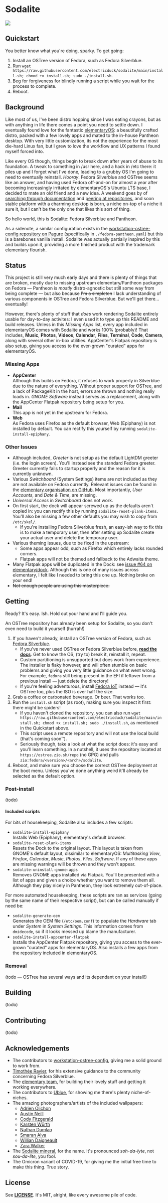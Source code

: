 # Sodalite

![](./.assets/screenshot.png)

## Quickstart

You better know what you're doing, sparky. To get going:

1) Install an OSTree version of Fedora, such as Fedora Silverblue.
2) Run `wget https://raw.githubusercontent.com/electricduck/sodalite/main/install.sh; chmod +x install.sh; sudo ./install.sh`.
3) Beg for forgiveness for blindly running a script while you wait for the process to complete.
4) Reboot.

## Background

Like most of us, I've been distro hopping since I was eating crayons, but as with anything in life there comes a point you need to settle down. I eventually found love for the fantastic [elementaryOS](https://elementary.io/): a beautifully crafted distro, packed with a few lovely apps and mated to the in-house Pantheon desktop. With very little customization, its not the experience for the most die-hard Linux fan, but I grew to love the workflow and UX patterns I found myself forced into.

Like every OS though, things begin to break down after years of abuse to its foundation. A tweak to something in /usr here, and a hack in /etc there: it piles up and I forget what I've done, leading to a grubby OS I'm going to need to eventually reinstall. _Hooray_. Fedora Silverblue and OSTree seems like an answer, and having used Fedora off-and-on for almost a year after becoming increasingly irritated by elementaryOS's Ubuntu LTS base, I decided to mate an old friend and a new idea. A weekend goes by of [searching through documentation](https://rpm-ostree.readthedocs.io/en/stable/manual/treefile/) and [peering at repositories](https://pagure.io/workstation-ostree-config), and soon stable platform with a charming desktop is born, a niche on-top of a niche it sure it, but I can't be the only one that likes this sort of thing.

So hello world, this is Sodalite: Fedora Silverblue and Pantheon.

As a sidenote, a similar configuration exists in the [workstation-ostree-config repository on Pagure](https://pagure.io/workstation-ostree-config) (specifically in `./fedora-pantheon.yaml`) but this is a barebones vanilla install. Sodalite was actually partially inspired by this and builds upon it, providing a more finished product with the trademark elementary flourish.

## Status

This project is still very much early days and there is plenty of things that are broken, mostly due to missing upstream elementary/Pantheon packages on Fedora &mdash; Pantheon is _mostly_ distro-agnostic but still some way from being complete &mdash; but also because ~~I'm a simpleton~~ I lack understanding of various components in OSTree and Fedora Silverblue. But we'll get there... eventually!

However, there's plenty of stuff that _does_ work rendering Sodalite entirely usable for day-to-day activites: I even used it to type up this README and build releases. Unless in this _Missing Apps_ list, every app included in elementaryOS comes with Sodalite and works 100% (probably)! That includes, **Music**, **Photos**, **Videos**, **Calendar**, **Files**, **Terminal**, **Code**, **Camera**, along with several other in-box utilities. AppCenter's Flatpak repository is also setup, giving you access to the ever-grown "curated" apps for elementaryOS.

### Missing Apps

* **AppCenter**<br />Although this builds on Fedora, it refuses to work properly in Silverblue due to the nature of everything. Without proper support for OSTree, and a lack of PackageKit in the host, errors are thrown and nothing really loads in. _GNOME Software_ instead serves as a replacement, along with the AppCenter Flatpak repository being setup for you.
* **Mail**<br />This app is not yet in the upstream for Fedora.
* **Web**<br />As Fedora uses Firefox as the default browser, Web (Epiphany) is not installed by default. You can rectify this yourself by running `sodalite-install-epiphany`.

### Other Issues

* Although included, _Greeter_ is not setup as the default LightDM greeter (i.e. the login screen). You'll instead see the standard Fedora greeter. Greeter currently fails to startup properly and the reason for it is currently unknown.
* Various _Switchboard_ (System Settings) items are not included as they are not available on Fedora currently. Relevant issues can be found in the [elementary organisation on GitHub](https://github.com/elementary?q=switchboard-plug-&type=all&language=&sort=). Most importantly, _User Accounts_, and _Date & Time_, are missing.
* _Universal Access_ in _Switchboard_ does not work.
* On first start, the dock will appear screwed up as the defaults aren't copied in: you can rectify this by running `sodalite-reset-plank-items`. You'll also be missing a few other defaults you may wish to copy from `/etc/skel/`.
	* If you're installing Fedora Silverblue fresh, an easy-ish way to fix this is to make a temporary user, then after setting up Sodalite create your actual user and delete the temporary user.
* Various theming issues, due to be fixed in the upstream:
	* Some apps appear odd, such as Firefox which entirely lacks rounded corners.
	* Flatpak apps will not be themed and fallback to the Adwaita theme.
* Many Flatpak apps will be duplicated in the Dock: see [issue #64 on elementary/dock](https://github.com/elementary/dock/issues/64). Although this is one of many issues across elementary, I felt like I needed to bring this one up. Nothing broke on your end!
* ~~Not enough people are using this masterpiece.~~

## Getting

Ready? It's easy. Ish. Hold out your hand and I'll guide you.

An OSTree repository has already been setup for Sodalite, so you don't even need to build it yourself (hurrah!)

1) If you haven't already, install an OSTree version of Fedora, such as [Fedora Silverblue](https://silverblue.fedoraproject.org/download).
	* If you've never used OSTree or Fedora Silverblue before, **[read the docs](https://docs.fedoraproject.org/en-US/fedora-silverblue/)**. Get to know the OS, (try to) break it, reinstall it, repeat.
	* Custom partitioning is unsupported but does work from experience. The installer is flaky however, and will often stumble on basic problems and giving you very little guidance on what went wrong. For example, `fedora` still being present in the EFI if leftover from a previous install &mdash; just delete the directory!
	* If you're feeling adventurous, install [Fedora IoT](https://getfedora.org/iot/) instead &mdash; it's OSTree too, plus the ISO is over half the size.
2) Grab a coffee or carbonated beverage. Or beer. That works too.
3) Run the `install.sh` script (as root), making sure you inspect it first: there might be spiders!
	* If you haven't cloned the repository, you can also run `wget https://raw.githubusercontent.com/electricduck/sodalite/main/install.sh; chmod +x install.sh; sudo ./install.sh`, as mentioned in the Quickstart above.
	* This script uses a remote repository and will not use the local build (that's coming soon™).
	* Seriously though, take a look at what the script does: it's easy and you'll learn something. In a nutshell, it uses the repository located at `https://ostree.zio.sh/repo` (no GPG) and pulls `zio:fedora/<version>/<arch>/sodalite`.
4) Reboot, and make sure you choose the correct OSTree deployment at the boot menu. Unless you've done anything weird it'll already be selected as the default option.

### Post-install

(todo)

#### Included scripts

For bits of housekeeping, Sodalite also includes a few scripts:

* `sodalite-install-epiphany`<br />Installs Web (Epiphany); elementary's default browser.
* `sodalite-reset-plank-items`<br />Resets the Dock to the original layout. This layout is taken from GNOME's default layout, dissimilar to elementaryOS: _Multitasking View_, _Firefox_, _Calendar_, _Music_, _Photos_, _Files_, _Software_. If any of these apps are missing warnings will be thrown and they won't appear.
* `sodalite-uninstall-gnome-apps`<br />Removes GNOME apps installed via Flatpak. You'll be presented with a list of apps and given a choice whether you want to remove them all. Although they play nicely in Pantheon, they look extremely out-of-place.

For more automated housekeeping, these scripts are ran as services (going by the same name of their respective script), but can be called manually if need be:

* `sodalite-generate-oem`<br />Generates the OEM file (`/etc/oem.conf`) to populate the _Hardware_ tab under _System_ in _System Settings_. This information comes from `dmidecode`, so if it looks messed up blame the manufacturer.
* `sodalite-install-appcenter-flatpak`<br />Installs the AppCenter Flatpak repository, giving you access to the ever-grown "curated" apps for elementaryOS. Also installs a few apps from the repository included in elementaryOS.

### Removal

(todo &mdash; OSTree has several ways and its dependant on your install!)

## Building

(todo)

## Contributing

(todo)

## Acknowledgements

* The contributors to [workstation-ostree-config](https://pagure.io/workstation-ostree-config), giving me a solid ground to work from.
* [Timothée Ravier](https://tim.siosm.fr), for his extensive guidance to the community concerning Fedora Silverblue.
* The [elementary team](https://elementary.io/team), for building their lovely stuff and getting it working everywhere.
* The contributors to [Ublue](https://github.com/castrojo/ublue), for showing me there's plenty niche-of-niches.
* The amazing photographers/artists of the included wallpapers:
	* [Adrien Olichon](https://unsplash.com/@adrienolichon)
	* [Austin Neill](https://unsplash.com/@arstyy)
	* [Cody Fitzgerald](https://unsplash.com/@cfitz)
	* [Karsten Würth](https://unsplash.com/@karsten_wuerth)
	* [Nathan Dumlao](https://unsplash.com/@nate_dumlao)
	* [Smaran Alva](https://unsplash.com/@smal)
	* [Willian Daigneault](https://unsplash.com/@williamdaigneault)
	* [Zara Walker](https://unsplash.com/@mojoblogs)
* The [Sodalite mineral](https://en.wikipedia.org/wiki/Sodalite), for the name. It's pronounced _soh-da-lyte_, not _sou-da-lite_, you fool.
* The Omicron variant of COVID-19, for giving me the initial free time to make this thing. True story.

## License

See **[LICENSE](LICENSE)**. It's MIT, alright, like every awesome pile of code.
